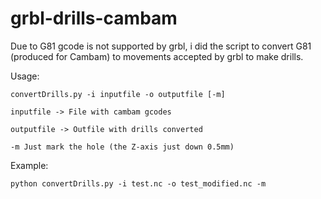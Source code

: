 grbl-drills-cambam
==================

<p>Due to G81 gcode  is not supported by grbl, i did the script to convert G81 (produced for Cambam) to movements accepted by grbl to make drills.</p>
Usage:<br />
<code>
convertDrills.py -i inputfile -o outputfile [-m] <br />
inputfile -> File with cambam gcodes <br />
outputfile -> Outfile with drills converted <br />
-m Just mark the hole (the Z-axis just down 0.5mm) <br />
</code>
Example:<br />
<code>
python convertDrills.py -i test.nc -o test_modified.nc -m
</code>